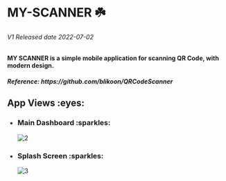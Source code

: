 # MY-SCANNER 	:shamrock:

<h6> V1 Released date 2022-07-02</h6>

<h4><b>MY SCANNER</b> is a simple mobile application for scanning QR Code, with modern design.</h4>

<h5>Reference: https://github.com/blikoon/QRCodeScanner</h5>

<h2>App Views :eyes:</h2>

<ul>
    <h3><li>Main Dashboard  :sparkles:</li></h3>
  
 ![2](https://user-images.githubusercontent.com/79959818/169677023-827f42ea-c5dd-4dc5-a285-0627922c9fab.png)
  

  <h3><li>Splash Screen  :sparkles:</li></h3>
  
  ![3](https://user-images.githubusercontent.com/79959818/169677061-7101e41d-57f6-4a51-95bb-c64a90d16c00.png)
  
  

  
 


  
</ul>



